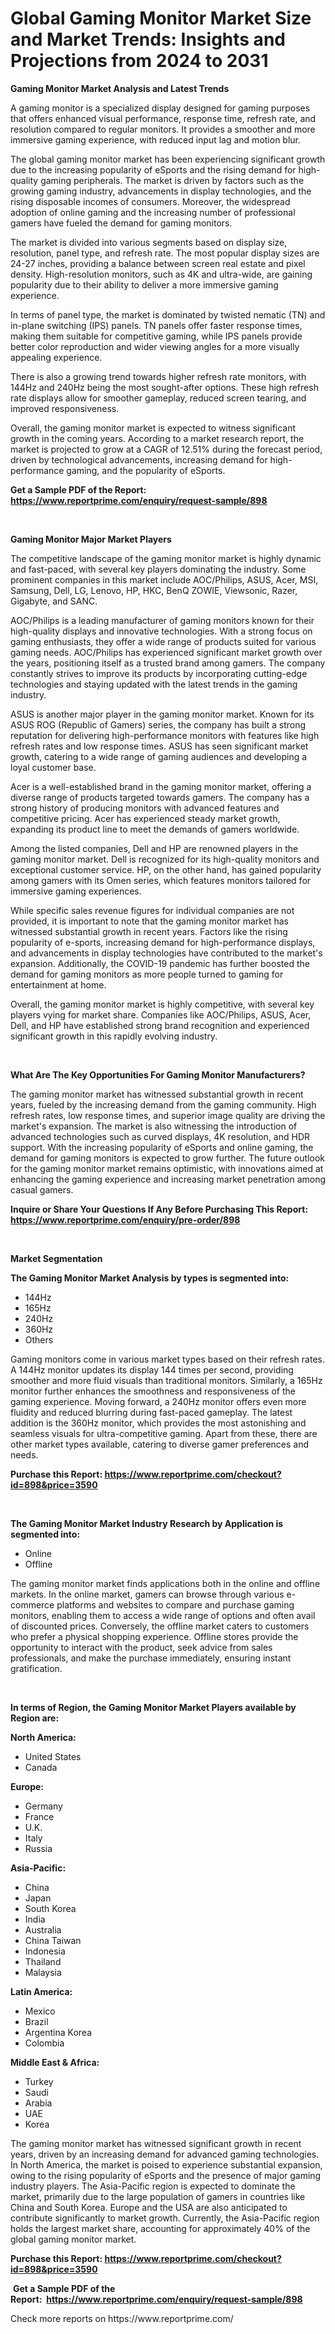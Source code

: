 <p><h1>Global Gaming Monitor Market Size and Market Trends: Insights and Projections from 2024 to 2031</h1></p><p><strong>Gaming Monitor Market Analysis and Latest Trends</strong></p>
<p><p>A gaming monitor is a specialized display designed for gaming purposes that offers enhanced visual performance, response time, refresh rate, and resolution compared to regular monitors. It provides a smoother and more immersive gaming experience, with reduced input lag and motion blur.</p><p>The global gaming monitor market has been experiencing significant growth due to the increasing popularity of eSports and the rising demand for high-quality gaming peripherals. The market is driven by factors such as the growing gaming industry, advancements in display technologies, and the rising disposable incomes of consumers. Moreover, the widespread adoption of online gaming and the increasing number of professional gamers have fueled the demand for gaming monitors.</p><p>The market is divided into various segments based on display size, resolution, panel type, and refresh rate. The most popular display sizes are 24-27 inches, providing a balance between screen real estate and pixel density. High-resolution monitors, such as 4K and ultra-wide, are gaining popularity due to their ability to deliver a more immersive gaming experience.</p><p>In terms of panel type, the market is dominated by twisted nematic (TN) and in-plane switching (IPS) panels. TN panels offer faster response times, making them suitable for competitive gaming, while IPS panels provide better color reproduction and wider viewing angles for a more visually appealing experience.</p><p>There is also a growing trend towards higher refresh rate monitors, with 144Hz and 240Hz being the most sought-after options. These high refresh rate displays allow for smoother gameplay, reduced screen tearing, and improved responsiveness.</p><p>Overall, the gaming monitor market is expected to witness significant growth in the coming years. According to a market research report, the market is projected to grow at a CAGR of 12.51% during the forecast period, driven by technological advancements, increasing demand for high-performance gaming, and the popularity of eSports.</p></p>
<p><strong>Get a Sample PDF of the Report:&nbsp; <a href="https://www.reportprime.com/enquiry/request-sample/898">https://www.reportprime.com/enquiry/request-sample/898</a></strong></p>
<p>&nbsp;</p>
<p><strong>Gaming Monitor Major Market Players</strong></p>
<p><p>The competitive landscape of the gaming monitor market is highly dynamic and fast-paced, with several key players dominating the industry. Some prominent companies in this market include AOC/Philips, ASUS, Acer, MSI, Samsung, Dell, LG, Lenovo, HP, HKC, BenQ ZOWIE, Viewsonic, Razer, Gigabyte, and SANC.</p><p>AOC/Philips is a leading manufacturer of gaming monitors known for their high-quality displays and innovative technologies. With a strong focus on gaming enthusiasts, they offer a wide range of products suited for various gaming needs. AOC/Philips has experienced significant market growth over the years, positioning itself as a trusted brand among gamers. The company constantly strives to improve its products by incorporating cutting-edge technologies and staying updated with the latest trends in the gaming industry.</p><p>ASUS is another major player in the gaming monitor market. Known for its ASUS ROG (Republic of Gamers) series, the company has built a strong reputation for delivering high-performance monitors with features like high refresh rates and low response times. ASUS has seen significant market growth, catering to a wide range of gaming audiences and developing a loyal customer base.</p><p>Acer is a well-established brand in the gaming monitor market, offering a diverse range of products targeted towards gamers. The company has a strong history of producing monitors with advanced features and competitive pricing. Acer has experienced steady market growth, expanding its product line to meet the demands of gamers worldwide.</p><p>Among the listed companies, Dell and HP are renowned players in the gaming monitor market. Dell is recognized for its high-quality monitors and exceptional customer service. HP, on the other hand, has gained popularity among gamers with its Omen series, which features monitors tailored for immersive gaming experiences.</p><p>While specific sales revenue figures for individual companies are not provided, it is important to note that the gaming monitor market has witnessed substantial growth in recent years. Factors like the rising popularity of e-sports, increasing demand for high-performance displays, and advancements in display technologies have contributed to the market's expansion. Additionally, the COVID-19 pandemic has further boosted the demand for gaming monitors as more people turned to gaming for entertainment at home.</p><p>Overall, the gaming monitor market is highly competitive, with several key players vying for market share. Companies like AOC/Philips, ASUS, Acer, Dell, and HP have established strong brand recognition and experienced significant growth in this rapidly evolving industry.</p></p>
<p>&nbsp;</p>
<p><strong>What Are The Key Opportunities For Gaming Monitor Manufacturers?</strong></p>
<p><p>The gaming monitor market has witnessed substantial growth in recent years, fueled by the increasing demand from the gaming community. High refresh rates, low response times, and superior image quality are driving the market's expansion. The market is also witnessing the introduction of advanced technologies such as curved displays, 4K resolution, and HDR support. With the increasing popularity of eSports and online gaming, the demand for gaming monitors is expected to grow further. The future outlook for the gaming monitor market remains optimistic, with innovations aimed at enhancing the gaming experience and increasing market penetration among casual gamers.</p></p>
<p><strong>Inquire or Share Your Questions If Any Before Purchasing This Report: <a href="https://www.reportprime.com/enquiry/pre-order/898">https://www.reportprime.com/enquiry/pre-order/898</a></strong></p>
<p>&nbsp;</p>
<p><strong>Market Segmentation</strong></p>
<p><strong>The Gaming Monitor Market Analysis by types is segmented into:</strong></p>
<p><ul><li>144Hz</li><li>165Hz</li><li>240Hz</li><li>360Hz</li><li>Others</li></ul></p>
<p><p>Gaming monitors come in various market types based on their refresh rates. A 144Hz monitor updates its display 144 times per second, providing smoother and more fluid visuals than traditional monitors. Similarly, a 165Hz monitor further enhances the smoothness and responsiveness of the gaming experience. Moving forward, a 240Hz monitor offers even more fluidity and reduced blurring during fast-paced gameplay. The latest addition is the 360Hz monitor, which provides the most astonishing and seamless visuals for ultra-competitive gaming. Apart from these, there are other market types available, catering to diverse gamer preferences and needs.</p></p>
<p><strong>Purchase this Report:&nbsp;<a href="https://www.reportprime.com/checkout?id=898&price=3590">https://www.reportprime.com/checkout?id=898&price=3590</a></strong></p>
<p>&nbsp;</p>
<p><strong>The Gaming Monitor Market Industry Research by Application is segmented into:</strong></p>
<p><ul><li>Online</li><li>Offline</li></ul></p>
<p><p>The gaming monitor market finds applications both in the online and offline markets. In the online market, gamers can browse through various e-commerce platforms and websites to compare and purchase gaming monitors, enabling them to access a wide range of options and often avail of discounted prices. Conversely, the offline market caters to customers who prefer a physical shopping experience. Offline stores provide the opportunity to interact with the product, seek advice from sales professionals, and make the purchase immediately, ensuring instant gratification.</p></p>
<p>&nbsp;</p>
<p><strong>In terms of Region, the Gaming Monitor Market Players available by Region are:</strong></p>
<p>
    <p> <strong> North America: </strong>
        <ul>
            <li>United States</li>
            <li>Canada</li>
        </ul>
        </p> 
    <p> <strong> Europe: </strong>
        <ul>
            <li>Germany</li>
            <li>France</li>
            <li>U.K.</li>
            <li>Italy</li>
            <li>Russia</li>
        </ul>
        </p> 
    <p> <strong> Asia-Pacific: </strong>
        <ul>
            <li>China</li>
            <li>Japan</li>
            <li>South Korea</li>
            <li>India</li>
            <li>Australia</li>
            <li>China Taiwan</li>
            <li>Indonesia</li>
            <li>Thailand</li>
            <li>Malaysia</li>
        </ul>
        </p> 
    <p> <strong> Latin America: </strong>
        <ul>
            <li>Mexico</li>
            <li>Brazil</li>
            <li>Argentina Korea</li>
            <li>Colombia</li>
        </ul>
        </p> 
    <p> <strong> Middle East & Africa: </strong>
        <ul>
            <li>Turkey</li>
            <li>Saudi</li>
            <li>Arabia</li>
            <li>UAE</li>
            <li>Korea</li>
        </ul>
    </p>
    </p>
<p><p>The gaming monitor market has witnessed significant growth in recent years, driven by an increasing demand for advanced gaming technologies. In North America, the market is poised to experience substantial expansion, owing to the rising popularity of eSports and the presence of major gaming industry players. The Asia-Pacific region is expected to dominate the market, primarily due to the large population of gamers in countries like China and South Korea. Europe and the USA are also anticipated to contribute significantly to market growth. Currently, the Asia-Pacific region holds the largest market share, accounting for approximately 40% of the global gaming monitor market.</p></p>
<p><strong>Purchase this Report: <a href="https://www.reportprime.com/checkout?id=898&price=3590">https://www.reportprime.com/checkout?id=898&price=3590</a></strong></p>
<p>&nbsp;<strong>Get a Sample PDF of the Report:&nbsp;&nbsp;<a href="https://www.reportprime.com/enquiry/request-sample/898">https://www.reportprime.com/enquiry/request-sample/898</a></strong></p>
<p><strong></strong></p>
<p>Check more reports on https://www.reportprime.com/</p>